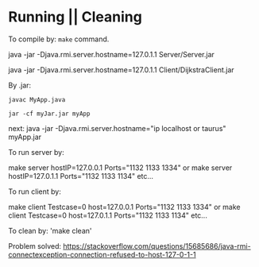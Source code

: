 # Running || Cleaning

To compile by: `make` command.

java -jar -Djava.rmi.server.hostname=127.0.1.1 Server/Server.jar

java -jar -Djava.rmi.server.hostname=127.0.1.1 Client/DijkstraClient.jar

By .jar:

    javac MyApp.java
	
    jar -cf myJar.jar myApp
next: 
	java -jar -Djava.rmi.server.hostname="ip localhost or taurus" myApp.jar

To run server by: 

make server hostIP=127.0.0.1 Ports="1132 1133 1334" 
or
make server hostIP=127.0.1.1 Ports="1132 1133 1134"
etc...

To run client by: 

make client Testcase=0 host=127.0.0.1 Ports="1132 1133 1334" 
or
make client Testcase=0  host=127.0.1.1 Ports="1132 1133 1134"
etc...

To clean by: 'make clean'


Problem solved:
https://stackoverflow.com/questions/15685686/java-rmi-connectexception-connection-refused-to-host-127-0-1-1